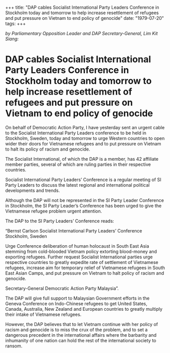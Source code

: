 +++ 
title: "DAP cables Socialist International Party Leaders Conference in Stockholm today and tomorrow to help increase resettlement of refugees and put pressure on Vietnam to end policy of genocide"
date: "1979-07-20"
tags:
+++

_by Parliamentary Opposition Leader and DAP Secretary-General, Lim Kit Siang:_

# DAP cables Socialist International Party Leaders Conference in Stockholm today and tomorrow to help increase resettlement of refugees and put pressure on Vietnam to end policy of genocide

On behalf of Democratic Action Party, I have yesterday sent an urgent cable to the Socialist International Party Leaders conference to be held in Stockholm, Sweden, today and tomorrow to urge Western countries to open wider their doors for Vietnamese refugees and to put pressure on Vietnam to halt its policy of racism and genocide.</u>

The Socialist International, of which the DAP is a member, has 42 affiliate member parties, several of which are ruling parties in their respective countries.

Socialist International Party Leaders’ Conference is a regular meeting of SI Party Leaders to discuss the latest regional and international political developments and trends.

Although the DAP will not be represented in the SI Party Leader Conference in Stockholm, the SI Party Leader’s Conference has been urged to give the Vietnamese refugee problem urgent attention.

The DAP to the SI Party Leaders’ Conference reads:

“Bernst Carlson
Socialist International Party Leaders’ Conference Stockholm, Sweden

Urge Conference deliberation of human holocaust in South East Asia stemming from cold-blooded Vietnam policy extorting blood-money and exporting refugees. Further request Socialist International parties urge respective countries to greatly expedite rate of settlement of Vietnamese refugees, increase aim for temporary relief of Vietnamese refugees in South East Asian Camps, and put pressure on Vietnam to halt policy of racism and genocide.

Secretary-General
Democratic Action Party Malaysia”.

The DAP will give full support to Malaysian Government efforts in the Geneva Conference on Indo-Chinese refugees to get United States, Canada, Australia, New Zealand and European countries to greatly multiply their intake of Vietnamese refugees.

However, the DAP believes that to let Vietnam continue with her policy of racism and genocide is to miss the crux of the problem, and to set a dangerous precedent in the international affairs where the barbarity and inhumanity of one nation can hold the rest of the international society to ransom.
 

